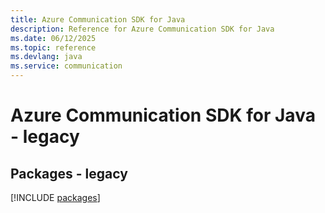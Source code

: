 ```yaml
---
title: Azure Communication SDK for Java
description: Reference for Azure Communication SDK for Java
ms.date: 06/12/2025
ms.topic: reference
ms.devlang: java
ms.service: communication
---
```

# Azure Communication SDK for Java - legacy
## Packages - legacy
[!INCLUDE [packages](communication-index.md)]